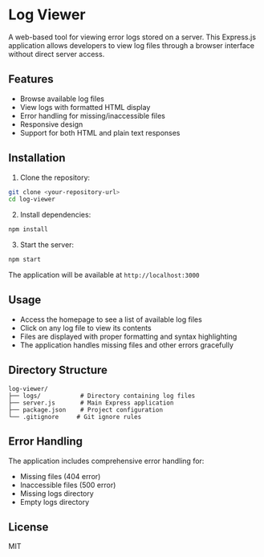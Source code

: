 # Log Viewer

A web-based tool for viewing error logs stored on a server. This Express.js application allows developers to view log files through a browser interface without direct server access.

## Features

- Browse available log files
- View logs with formatted HTML display
- Error handling for missing/inaccessible files
- Responsive design
- Support for both HTML and plain text responses

## Installation

1. Clone the repository:
```bash
git clone <your-repository-url>
cd log-viewer
```

2. Install dependencies:
```bash
npm install
```

3. Start the server:
```bash
npm start
```

The application will be available at `http://localhost:3000`

## Usage

- Access the homepage to see a list of available log files
- Click on any log file to view its contents
- Files are displayed with proper formatting and syntax highlighting
- The application handles missing files and other errors gracefully

## Directory Structure

```
log-viewer/
├── logs/           # Directory containing log files
├── server.js       # Main Express application
├── package.json    # Project configuration
└── .gitignore     # Git ignore rules
```

## Error Handling

The application includes comprehensive error handling for:
- Missing files (404 error)
- Inaccessible files (500 error)
- Missing logs directory
- Empty logs directory

## License

MIT